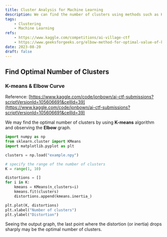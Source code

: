 ```yaml
---
title: Cluster Analysis for Machine Learning
description: We can find the number of clusters using methods such as K-means.
tags: 
    - Clustering
    - Machine Learning
refs:
    - https://www.kaggle.com/competitions/ai-village-ctf
    - https://www.geeksforgeeks.org/elbow-method-for-optimal-value-of-k-in-kmeans/
date: 2023-08-20
draft: false
---
```


## Find Optimal Number of Clusters

### K-means & Elbow Curve

Reference: [https://www.kaggle.com/code/jonbown/ai-ctf-submissions?scriptVersionId=105606691&cellId=39](https://www.kaggle.com/code/jonbown/ai-ctf-submissions?scriptVersionId=105606691&cellId=39)


We may find the optimal number of clusters by using **K-means** algorithm and observing the **Elbow** graph.

```python
import numpy as np
from sklearn.cluster import KMeans
import matplotlib.pyplot as plt

clusters = np.load("example.npy")

# specify the range of the number of clusters
K = range(1, 10)

distortions = []
for i in K:
	kmeans = KMeans(n_clusters=i)
	kmeans.fit(clusters)
	distortions.append(kmeans.inertia_)

plt.plot(K, distortions)
plt.xlabel("Number of clusters")
plt.ylabel("Distortion")
```

Seeing the output graph, the last point where the distortion (or inertia) drops sharply may be the optimal number of clusters.